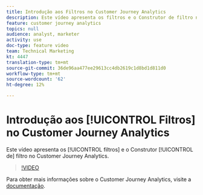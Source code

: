 ```yaml
---
title: Introdução aos Filtros no Customer Journey Analytics
description: Este vídeo apresenta os filtros e o Construtor de filtro no Customer Journey Analytics.
feature: customer journey analytics
topics: null
audience: analyst, marketer
activity: use
doc-type: feature video
team: Technical Marketing
kt: 4447
translation-type: tm+mt
source-git-commit: 36de96aa477ee29613cc4db2619c1d8bd1d811d0
workflow-type: tm+mt
source-wordcount: '62'
ht-degree: 12%

---
```



# Introdução aos [!UICONTROL Filtros] no Customer Journey Analytics

Este vídeo apresenta os [!UICONTROL filtros] e o Construtor [!UICONTROL de] filtro no Customer Journey Analytics.

>[!VIDEO](https://video.tv.adobe.com/v/32114/?quality=12)

Para obter mais informações sobre o Customer Journey Analytics, visite a [documentação](https://docs.adobe.com/content/help/pt-BR/analytics-platform/using/cja-landing.html).
